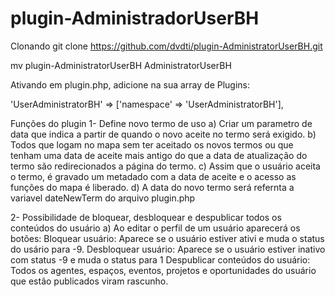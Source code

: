 # plugin-AdministradorUserBH

Clonando git clone https://github.com/dvdti/plugin-AdministratorUserBH.git

mv plugin-AdministratorUserBH AdministratorUserBH

Ativando em plugin.php, adicione na sua array de Plugins:

 'UserAdministratorBH' => ['namespace' => 'UserAdministratorBH'],


Funções do plugin
1- Define novo termo de uso
a) Criar um parametro de data que indica a partir de quando o novo aceite no termo será exigido.
b) Todos que logam no mapa sem ter aceitado os novos termos ou que tenham uma data de aceite mais antigo do que a data de atualização do termo são redirecionados a página do termo.
c) Assim que o usuário aceita o termo, é gravado um metadado com a data de aceite e o acesso as funções do mapa é liberado. 
d) A data do novo termo será refernta a variavel dateNewTerm do arquivo plugin.php

2- Possibilidade de bloquear, desbloquear e despublicar todos os conteúdos do usuário
a) Ao editar o perfil de um usuário aparecerá os botões:
 Bloquear usuário: Aparece se o usuário estiver ativi e muda o status do usário para -9.
 Desbloquear usuário: Aparece se o usuário estiver inativo com status -9 e muda o status para 1
 Despublicar conteúdos do usuário: Todos os agentes, espaços, eventos, projetos e oportunidades do usuário que estão publicados viram rascunho. 
